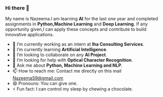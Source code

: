 ### Hi there 👋

My name is Nazeema.I am learning **AI** for the last one year and completed assignments in **Python,Machine Learning** and **Deep Learning**. If any opportunity given,I can apply these concepts and contribute to build innovative applications.

- 🔭 I’m currently working as an intern at **Iha Consulting Services**.
- 🌱 I’m currently learning **Artificial Intelligence**.
- 👯 I’m looking to collaborate on any **AI Project**.
- 🤔 I’m looking for help with **Optical Character Recognition**.
- 💬 Ask me about **Python, Machine Learning and NLP**.
- 📫 How to reach me: Contact me directly on this mail NazeemaS9@gmail.com
- 😄 Pronouns: You can give one.
- ⚡ Fun fact: I can control my sleep by chewing a chocolate.

